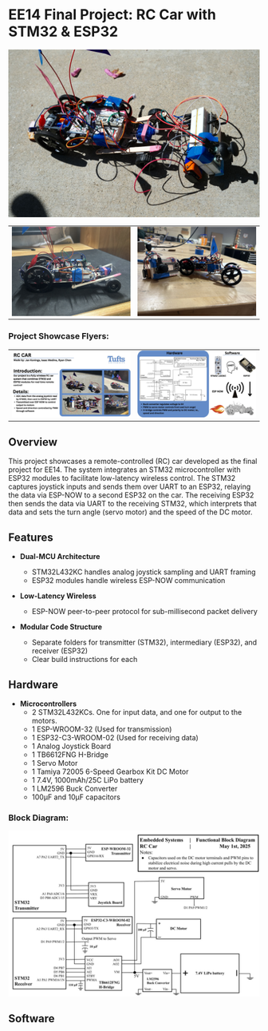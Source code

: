 # EE14 Final Project: RC Car with STM32 & ESP32

![The Car Itself](images/D922B4D1-402D-464D-BAD7-3A559D55D4E8.jpeg)

<table>
  <tr>
    <td><img src="images/IMG_6138.jpeg" alt="The Car Itself" width="600"/></td>
    <td><img src="images/IMG_5365.jpeg" alt="Car and Remote Control" width="600"/></td>
  </tr>
</table>

### Project Showcase Flyers:
<table>
  <tr>
    <td><img src="images/RC-Car-Handout.jpg" alt=First Page Flyer"" width="600"/></td>
    <td><img src="images/RC-Car-Handout-2.jpeg" alt="Second Page Flyer" width="600"/></td>
  </tr>
</table>

## Overview

This project showcases a remote-controlled (RC) car developed as the final project for EE14. The system integrates an STM32 microcontroller with ESP32 modules to facilitate low-latency wireless control. The STM32 captures joystick inputs and sends them over UART to an ESP32, relaying the data via ESP-NOW to a second ESP32 on the car. The receiving ESP32 then sends the data via UART to the receiving STM32, which interprets that data and sets the turn angle (servo motor) and the speed of the DC motor. 



## Features

- **Dual-MCU Architecture**  
  - STM32L432KC handles analog joystick sampling and UART framing  
  - ESP32 modules handle wireless ESP-NOW communication  

- **Low-Latency Wireless**  
  - ESP-NOW peer-to-peer protocol for sub-millisecond packet delivery  

- **Modular Code Structure**  
  - Separate folders for transmitter (STM32), intermediary (ESP32), and receiver (ESP32)  
  - Clear build instructions for each  

## Hardware
- **Microcontrollers**
  - 2 STM32L432KCs. One for input data, and one for output to the motors.
  - 1 ESP-WROOM-32 (Used for transmission)
  - 1 ESP32-C3-WROOM-02 (Used for receiving data)
  - 1 Analog Joystick Board
  - 1 TB6612FNG H-Bridge
  - 1 Servo Motor
  - 1 Tamiya 72005 6-Speed Gearbox Kit DC Motor
  - 1 7.4V, 1000mAh/25C LiPo battery
  - 1 LM2596 Buck Converter
  - 100µF and 10µF capacitors
  
### Block Diagram:
![Block Diagram](images/Block-Diagram.jpg)

## Software


